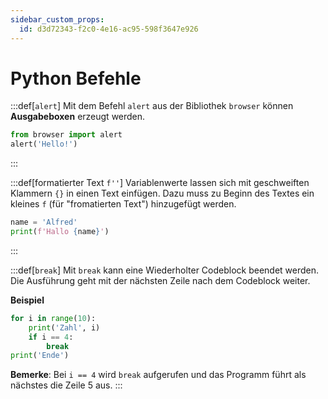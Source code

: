 ```yaml
---
sidebar_custom_props:
  id: d3d72343-f2c0-4e16-ac95-598f3647e926
---
```


# Python Befehle

:::def[`alert`]
Mit dem Befehl `alert` aus der Bibliothek `browser` können **Ausgabeboxen** erzeugt werden.

```py live_py slim
from browser import alert
alert('Hello!')
```
:::

:::def[formatierter Text `f''`]
Variablenwerte lassen sich mit geschweiften Klammern `{}` in einen Text einfügen. Dazu muss zu Beginn des Textes ein kleines `f` (für "fromatierten Text") hinzugefügt werden.

```py live_py slim
name = 'Alfred'
print(f'Hallo {name}')
```
:::

:::def[`break`]
Mit `break` kann eine Wiederholter Codeblock beendet werden. Die Ausführung geht mit der nächsten Zeile nach dem Codeblock weiter.

**Beispiel**

```py live_py slim
for i in range(10):
    print('Zahl', i)
    if i == 4:
        break
print('Ende')
```

**Bemerke**: Bei `i == 4` wird `break` aufgerufen und das Programm führt als nächstes die Zeile 5 aus.
:::


